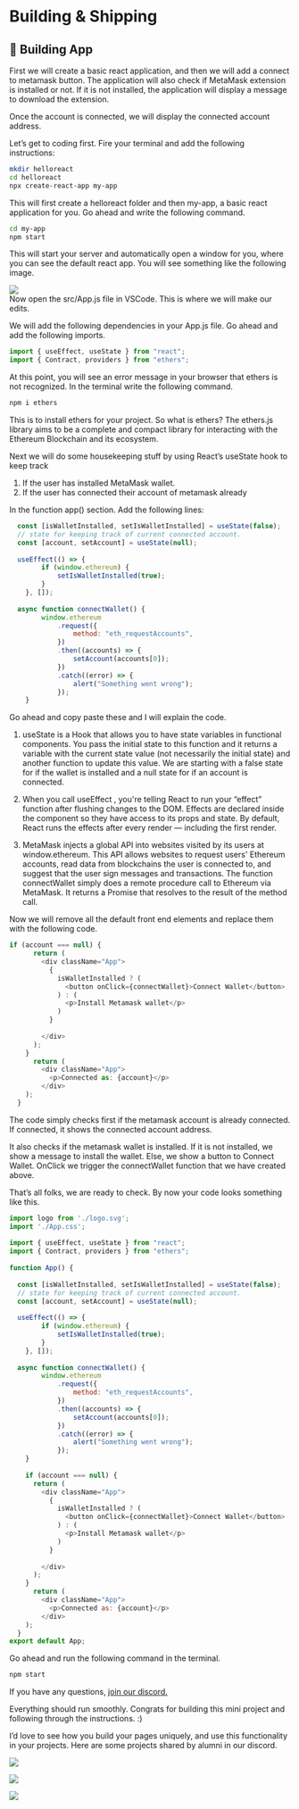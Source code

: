 ﻿# Building & Shipping

## **🌈 Building App**

First we will create a basic react application, and then we will add a connect to metamask button. The application will also check if MetaMask extension is installed or not. If it is not installed, the application will display a message to download the extension.  
  
Once the account is connected, we will display the connected account address.

Let’s get to coding first. Fire your terminal and add the following instructions:

```bash
mkdir helloreact
cd helloreact
npx create-react-app my-app
```

This will first create a helloreact folder and then my-app, a basic react application for you. Go ahead and write the following command.

```bash
cd my-app
npm start
```

This will start your server and automatically open a window for you, where you can see the default react app. You will see something like the following image.

![](https://lh4.googleusercontent.com/i2Vu7EfiZGuGsYbtPVa28Niqd0JZveX6BNJN8K_--JMkrTg_K4PKUMKw2DIslgTR556QJoXJ8JfxRR9GAj2gJ0wQa_zcMDx8HubSCYAiRmkbusPvRfbpURVgiPPIzx9GaYoDR0_5)  
Now open the src/App.js file in VSCode. This is where we will make our edits.

We will add the following dependencies in your App.js file. Go ahead and add the following imports.

```js
import { useEffect, useState } from "react";
import { Contract, providers } from "ethers";
```

At this point, you will see an error message in your browser that ethers is not recognized. In the terminal write the following command.

```bash
npm i ethers
```

This is to install ethers for your project. So what is ethers? The ethers.js library aims to be a complete and compact library for interacting with the Ethereum Blockchain and its ecosystem.

Next we will do some housekeeping stuff by using React’s useState hook to keep track

1.  If the user has installed MetaMask wallet.
2.  If the user has connected their account of metamask already

In the function app() section. Add the following lines:

```js
  const [isWalletInstalled, setIsWalletInstalled] = useState(false);
  // state for keeping track of current connected account.
  const [account, setAccount] = useState(null);
 
  useEffect(() => {
        if (window.ethereum) {
            setIsWalletInstalled(true);
        }
    }, []);
 
  async function connectWallet() {
        window.ethereum
            .request({
                method: "eth_requestAccounts",
            })
            .then((accounts) => {
                setAccount(accounts[0]);
            })
            .catch((error) => {
                alert("Something went wrong");
            });
    }
```

Go ahead and copy paste these and I will explain the code.

1.  useState is a Hook that allows you to have state variables in functional components. You pass the initial state to this function and it returns a variable with the current state value (not necessarily the initial state) and another function to update this value. We are starting with a false state for if the wallet is installed and a null state for if an account is connected.  
    
2.  When you call useEffect , you're telling React to run your “effect” function after flushing changes to the DOM. Effects are declared inside the component so they have access to its props and state. By default, React runs the effects after every render — including the first render.  
    
3.  MetaMask injects a global API into websites visited by its users at window.ethereum. This API allows websites to request users' Ethereum accounts, read data from blockchains the user is connected to, and suggest that the user sign messages and transactions. The function connectWallet simply does a remote procedure call to Ethereum via MetaMask. It returns a Promise that resolves to the result of the method call.

Now we will remove all the default front end elements and replace them with the following code.

```javascript
if (account === null) {
      return (
        <div className="App">
          { 
            isWalletInstalled ? (
              <button onClick={connectWallet}>Connect Wallet</button>
            ) : (
              <p>Install Metamask wallet</p>
            )
          }
          
        </div>
      );
    }
      return (
        <div className="App"> 
          <p>Connected as: {account}</p>
        </div>
    ); 
  }
```

The code simply checks first if the metamask account is already connected. If connected, it shows the connected account address.  
  
It also checks if the metamask wallet is installed. If it is not installed, we show a message to install the wallet. Else, we show a button to Connect Wallet. OnClick we trigger the connectWallet function that we have created above.

That’s all folks, we are ready to check. By now your code looks something like this.

```javascript
import logo from './logo.svg';
import './App.css';
 
import { useEffect, useState } from "react";
import { Contract, providers } from "ethers";
 
function App() {
 
  const [isWalletInstalled, setIsWalletInstalled] = useState(false);
  // state for keeping track of current connected account.
  const [account, setAccount] = useState(null);
 
  useEffect(() => {
        if (window.ethereum) {
            setIsWalletInstalled(true);
        }
    }, []);
 
  async function connectWallet() {
        window.ethereum
            .request({
                method: "eth_requestAccounts",
            })
            .then((accounts) => {
                setAccount(accounts[0]);
            })
            .catch((error) => {
                alert("Something went wrong");
            });
    }
 
    if (account === null) {
      return (
        <div className="App">
          { 
            isWalletInstalled ? (
              <button onClick={connectWallet}>Connect Wallet</button>
            ) : (
              <p>Install Metamask wallet</p>
            )
          }
 
        </div>
      );
    }
      return (
        <div className="App"> 
          <p>Connected as: {account}</p>
        </div>
    ); 
  }
export default App;
```

Go ahead and run the following command in the terminal.

```bash
npm start
```

If you have any questions,  [join our discord.](https://discord.gg/vbVMUwXWgc)  
  
Everything should run smoothly. Congrats for building this mini project and following through the instructions. :)  
  
I’d love to see how you build your pages uniquely, and use this functionality in your projects. Here are some projects shared by alumni in our discord.  
  
![](https://lh3.googleusercontent.com/pxrqt43cLrL8a00Vwq4Eev0Xg2BJQF-ueANJFGNyIxtn9tzj69IusyFqbK3_UkieqxulnaT0Xbngx9ppSp7N8nzPZRWT6ISKnoPCrF2RGHJEUwfYHczM4pJRTDx2IHJmX9yX3tqS)

![](https://lh4.googleusercontent.com/QjNm9TCY1JlSshwLDAfUu2giAy8pK2A8oGUiiHAdSk4jeFyqnh4QiFOVw3hCj4rAU2UbPaJ_tQzdOyR_5jPutapPXmewhihBxCwJd3Gal-M_2P-lI8oFDg5gEpy4Cn-s-jqiNMaU)

![](https://metaschool.s3-ap-southeast-1.amazonaws.com/images/X0Rw3VAkQfRtNB3GPgEDE6cWTuJCwqAWggcm0jCb.png)

